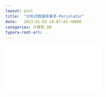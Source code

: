 ```yaml
---
layout: post
title:  "分布式数据库事务-Percolator"
date:   2023-01-03 14:07:43 +0800
categories: 计算机 DB
typora-root-url: ..
---
```


![](/assets/file/Percolator.pdf)

